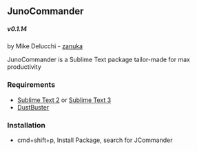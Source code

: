 ## JunoCommander
##### v0.1.14
by Mike Delucchi - [zanuka](https://github.com/zanuka)

JunoCommander is a Sublime Text package tailor-made for max productivity

### Requirements

- [Sublime Text 2](http://www.sublimetext.com/2) or [Sublime Text 3](http://www.sublimetext.com/3)
- [DustBuster](https://packagecontrol.io/packages/DustBuster)

### Installation
- cmd+shift+p, Install Package, search for JCommander

